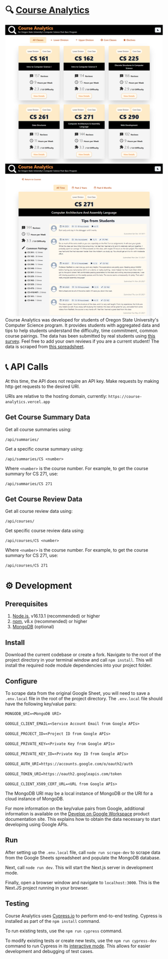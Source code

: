 # 🔍 [Course Analytics](https://course-analytics.vercel.app/)

![Preview of Course Analytics Home Page](/public/images/preview-home.png?raw=true)
![Preview of Course Analytics Course Page](/public/images/preview-course.png?raw=true)
Course Analytics was developed for students of Oregon State University's Computer Science program. It provides students with aggregated data and tips to help students understand the difficulty, time commitment, common course pairings. The data has been submitted by real students using [this survey](https://docs.google.com/forms/d/e/1FAIpQLSeAWZa_OWYqwOte5yw4loGgE6hEUqOJOeSpmzStZF_HcufufQ/viewform). Feel free to add your own reviews if you are a current student! The data is scraped from [this spreadsheet](https://docs.google.com/spreadsheets/d/1MFBGJbOXVjtThgj5b6K0rv9xdsC1M2GQ0pJVB-8YCeU/edit#gid=2042942971).

# 📞 API Calls

At this time, the API does not require an API key. Make requests by making http get requests to the desired URI.

URIs are relative to the hosting domain, currently: `https://course-analytics.vercel.app`

## Get Course Summary Data

Get all course summaries using:

`/api/summaries/`

Get a specific course summary using:

`/api/summaries/CS <number>`

Where `<number>` is the course number. For example, to get the course summary for CS 271, use:

`/api/summaries/CS 271`

## Get Course Review Data

Get all course review data using:

`/api/courses/`

Get specific course review data using:

`/api/courses/CS <number>`

Where `<number>` is the course number. For example, to get the course summary for CS 271, use:

`/api/courses/CS 271`

# ⚙️ Development

## Prerequisites

1. [Node.js](https://nodejs.dev/learn/how-to-install-nodejs), v16.13.1 (recommended) or higher
2. [npm](https://docs.npmjs.com/downloading-and-installing-node-js-and-npm), v8.x (recommended) or higher
3. [MongoDB](https://docs.mongodb.com/guides/server/install/) (optional)

## Install

Download the current codebase or create a fork. Navigate to the root of the project directory in your terminal window and call `npm install`. This will install the required node module dependencies into your project folder.

## Configure

To scrape data from the original Google Sheet, you will need to save a `.env.local` file in the root of the project directory. The `.env.local` file should have the following key/value pairs:

```
MONGODB_URI=<MongoDB URI>

GOOGLE_CLIENT_EMAIL=<Service Account Email from Google APIs>

GOOGLE_PROJECT_ID=<Project ID from Google APIs>

GOOGLE_PRIVATE_KEY=<Private Key from Google APIs>

GOOGLE_PRIVATE_KEY_ID=<Private Key ID from Google APIs>

GOOGLE_AUTH_URI=https://accounts.google.com/o/oauth2/auth

GOOGLE_TOKEN_URI=https://oauth2.googleapis.com/token

GOOGLE_CLIENT_X509_CERT_URL=<URL from Google APIs>
```

The MongoDB URI may be a local instance of MongoDB or the URI for a cloud instance of MongoDB.

For more information on the key/value pairs from Google, additional information is available on the [Develop on Google Workspace](https://developers.google.com/workspace/guides/get-started) product documentation site. This explains how to obtain the data necessary to start developing using Google APIs.

## Run

After setting up the `.env.local` file, call `node run scrape-dev` to scrape data from the Google Sheets spreadsheet and populate the MongoDB database.

Next, call `node run dev`. This will start the Next.js server in development mode.

Finally, open a browser window and navigate to `localhost:3000`. This is the Next.JS project running in your browser.

## Testing

Course Analytics uses [Cypress.io](https://www.cypress.io/) to perform end-to-end testing. Cypress is installed as part of the `npm install` command.

To run existing tests, use the `npm run cypress` command.

To modify existing tests or create new tests, use the `npm run cypress-dev` command to run Cypress in its [interactive mode](https://docs.cypress.io/guides/core-concepts/cypress-app). This allows for easier development and debugging of test cases.
